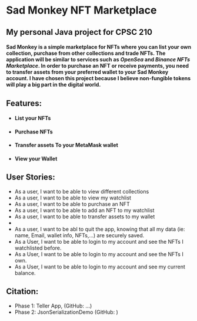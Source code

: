 # Sad Monkey NFT Marketplace

## My personal Java project for CPSC 210

#### Sad Monkey is a simple marketplace for NFTs where you can list your own collection, purchase from other collections and trade NFTs. The application will be similar to services such as *OpenSea* and *Binance NFTs Marketplace*. In order to purchase an NFT or receive payments, you need to transfer assets from your preferred wallet to your Sad Monkey account. I have chosen this project because I believe non-fungible tokens will play a big part in the digital world.

## **Features**:
- #### List your NFTs 
- #### Purchase NFTs
- #### Transfer assets To your MetaMask wallet
- #### View your Wallet



## User Stories:

- As a user, I want to be able to view different collections
- As a user, I want to be able to view my watchlist
- As a user, I want to be able to purchase an NFT
- As a user, I want to be able to add an NFT to my watchlist
- As a user, I want to be able to transfer assets to my wallet
- 
- As a user, I want to be abl to quit the app, knowing that all my data (ie: name, Email, wallet info, NFTs,...) are securely saved.
- As a User, I want to be able to login to my account and see the NFTs I watchlisted before.
- As a User, I want to be able to login to my account and see the NFTs I own.
- As a User, I want to be able to login to my account and see my current balance.


## Citation: 
- Phase 1: Teller App, (GitHub: ...)
- Phase 2: JsonSerializationDemo (GitHub: )